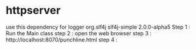 # httpserver

use this dependency for logger
<dependencies>
<dependency>
<groupId>org.slf4j</groupId>
<artifactId>slf4j-simple</artifactId>
<version>2.0.0-alpha5</version>
</dependency>
</dependencies>
Step 1 : Run the Main class
step 2 : open the web browser
step 3 : http://localhost:8070/punchline.html
step 4 : 
